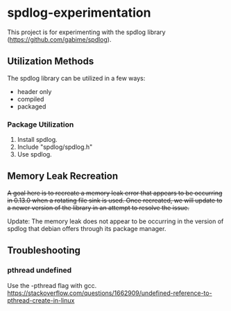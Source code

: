 # spdlog-experimentation
This project is for experimenting with the spdlog library (https://github.com/gabime/spdlog).

## Utilization Methods
The spdlog library can be utilized in a few ways:
- header only
- compiled
- packaged

### Package Utilization
1. Install spdlog.
2. Include "spdlog/spdlog.h"
3. Use spdlog.

## Memory Leak Recreation
~~A goal here is to recreate a memory leak error that appears to be occurring in 0.13.0 when a rotating file sink is used. Once recreated, we will update to a newer version of the library in an attempt to resolve the issue.~~

Update: The memory leak does not appear to be occurring in the version of spdlog that debian offers through its package manager.

## Troubleshooting
### pthread undefined
Use the -pthread flag with gcc.
https://stackoverflow.com/questions/1662909/undefined-reference-to-pthread-create-in-linux